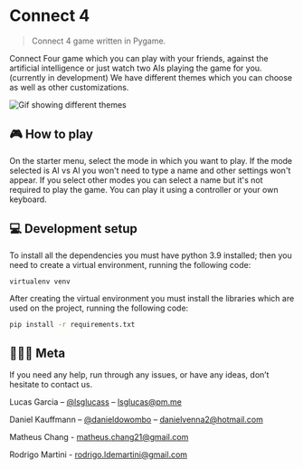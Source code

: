 # Connect 4

> Connect 4 game written in Pygame.

<!-- [![NPM Version][npm-image]][npm-url]
[![Build Status][travis-image]][travis-url]
[![Downloads Stats][npm-downloads]][npm-url] -->

Connect Four game which you can play with your friends, against the artificial intelligence or just watch two AIs playing the game for you. (currently in development) We have different themes which you can choose as well as other customizations.

![Gif showing different themes](resources/images/readme/readme_.gif)

<!-- https://ezgif.com/maker - 2 - 0 - 20 -->
<!-- 
## Installation

To install the game you need to -->

## 🎮 How to play

On the starter menu, select the mode in which you want to play. If the mode selected is AI vs AI you won't need to type a name and other settings won't appear. If you select other modes you can select a name but it's not required to play the game. You can play it using a controller or your own keyboard.

<!-- _For more examples and usage, please refer to the [Wiki][wiki]._ -->

## 💻 Development setup

To install all the dependencies you must have python 3.9 installed; then you need to create a virtual environment, running the following code:

```sh
virtualenv venv
```

After creating the virtual environment you must install the libraries which are used on the project, running the following code:

```sh
pip install -r requirements.txt
```

## 👨🏻‍💻 Meta

If you need any help, run through any issues, or have any ideas, don’t hesitate to contact us.

Lucas Garcia – [@lsglucass](https://twitter.com/lsglucass) – lsglucas@pm.me  

Daniel Kauffmann – [@danieldowombo](https://twitter.com/danieldowombo) – danielvenna2@hotmail.com  

Matheus Chang -  matheus.chang21@gmail.com  

Rodrigo Martini - rodrigo.ldemartini@gmail.com

<!-- 
Distributed under the XYZ license. See ``LICENSE`` for more information.

[https://github.com/yourname/github-link](https://github.com/dbader/) 
-->

<!-- ## Contributing

1. Fork it (<https://github.com/yourname/yourproject/fork>)
2. Create your feature branch (`git checkout -b feature/fooBar`)
3. Commit your changes (`git commit -am 'Add some fooBar'`)
4. Push to the branch (`git push origin feature/fooBar`)
5. Create a new Pull Request -->

<!-- Markdown link & img dfn's
[npm-image]: https://img.shields.io/npm/v/datadog-metrics.svg?style=flat-square
[npm-url]: https://npmjs.org/package/datadog-metrics
[npm-downloads]: https://img.shields.io/npm/dm/datadog-metrics.svg?style=flat-square
[travis-image]: https://img.shields.io/travis/dbader/node-datadog-metrics/master.svg?style=flat-square
[travis-url]: https://travis-ci.org/dbader/node-datadog-metrics
[wiki]: https://github.com/yourname/yourproject/wiki -->
